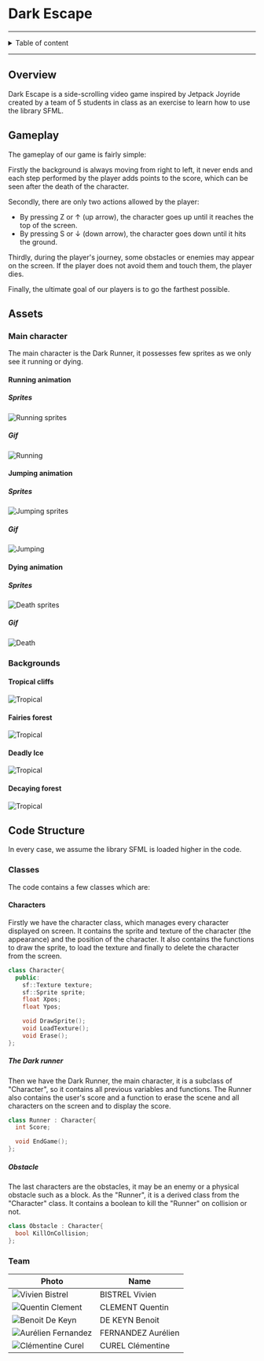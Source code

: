 # Dark Escape

<hr>
<details>
<summary>Table of content</summary>

- [Dark Escape](#dark-escape)
  - [Overview](#overview)
  - [Gameplay](#gameplay)
  - [Assets](#assets)
    - [Main character](#main-character)
      - [Running animation](#running-animation)
        - [Sprites](#sprites)
        - [Gif](#gif)
      - [Jumping animation](#jumping-animation)
        - [Sprites](#sprites-1)
        - [Gif](#gif-1)
      - [Dying animation](#dying-animation)
        - [Sprites](#sprites-2)
        - [Gif](#gif-2)
    - [Backgrounds](#backgrounds)
      - [Tropical cliffs](#tropical-cliffs)
      - [Fairies forest](#fairies-forest)
      - [Deadly Ice](#deadly-ice)
      - [Decaying forest](#decaying-forest)
  - [Code Structure](#code-structure)
    - [Classes](#classes)
      - [Characters](#characters)
        - [The Dark runner](#the-dark-runner)
        - [Obstacle](#obstacle)
    - [Team](#team)

</details>

<hr>

## Overview

Dark Escape is a side-scrolling video game inspired by Jetpack Joyride created by a team of 5 students in class as an exercise to learn how to use the library SFML.

## Gameplay

The gameplay of our game is fairly simple:

Firstly the background is always moving from right to left, it never ends and each step performed by the player adds points to the score, which can be seen after the death of the character.

Secondly, there are only two actions allowed by the player:
- By pressing Z or ↑ (up arrow), the character goes up until it reaches the top of the screen. 
- By pressing S or ↓ (down arrow), the character goes down until it hits the ground.
  
Thirdly, during the player's journey, some obstacles or enemies may appear on the screen. If the player does not avoid them and touch them, the player dies.

Finally, the ultimate goal of our players is to go the farthest possible.

## Assets

### Main character

The main character is the Dark Runner, it possesses few sprites as we only see it running or dying.

#### Running animation

##### Sprites
![Running sprites](./Images/RunningSprites.png)
##### Gif
![Running](./Images/NightBorne_run.gif)

#### Jumping animation

##### Sprites
![Jumping sprites](./Images/JumpingSprites.png)
##### Gif
![Jumping](./Images/NightBorne_jump.gif)

#### Dying animation

##### Sprites
![Death sprites](./Images/DeathSprites.png)
##### Gif
![Death](./Images/NightBorne_death.gif)

### Backgrounds

#### Tropical cliffs
![Tropical](../Assets/Backgrounds/1/background.png)

#### Fairies forest
![Tropical](../Assets/Backgrounds/2/background.png)

#### Deadly Ice
![Tropical](../Assets/Backgrounds/3/background.png)

#### Decaying forest
![Tropical](../Assets/Backgrounds/4/background.png)

## Code Structure

In every case, we assume the library SFML is loaded higher in the code.

### Classes

The code contains a few classes which are:


#### Characters

Firstly we have the character class, which manages every character displayed on screen. It contains the sprite and texture of the character (the appearance) and the position of the character. It also contains the functions to draw the sprite, to load the texture and finally to delete the character from the screen.

```cpp
class Character{
  public:
    sf::Texture texture;
    sf::Sprite sprite;
    float Xpos;
    float Ypos;

    void DrawSprite();
    void LoadTexture();
    void Erase();
};
 ```
##### The Dark runner

  Then we have the Dark Runner, the main character, it is a subclass of "Character", so it contains all previous variables and functions. The Runner also contains the user's score and a function to erase the scene and all characters on the screen and to display the score.

```cpp
class Runner : Character{
  int Score;

  void EndGame();
};
 ```

##### Obstacle

The last characters are the obstacles, it may be an enemy or a physical obstacle such as a block. As the "Runner", it is a derived class from the "Character" class. It contains a boolean to kill the "Runner" on collision or not.

```cpp
class Obstacle : Character{
  bool KillOnCollision;
};
 ```

### Team

| **Photo**                                                                                 | **Name**           |
| ----------------------------------------------------------------------------------------- | ------------------ |
| ![Vivien Bistrel](https://ca.slack-edge.com/T06NTMGDGGM-U06NQ0DURCN-g034e0d2085c-192)     | BISTREL Vivien     |
| ![Quentin Clement](https://ca.slack-edge.com/T019N8PRR7W-U02FB1280Q4-8a6a0d5c487a-192)    | CLEMENT Quentin    |
| ![Benoit De Keyn](https://ca.slack-edge.com/T06NTMGDGGM-U06NG92JKMM-g1c2a6de3de3-192)     | DE KEYN Benoit     |
| ![Aurélien Fernandez](https://ca.slack-edge.com/T06NTMGDGGM-U06PKK2S4F2-g4a7908c1162-192) | FERNANDEZ Aurélien |
| ![Clémentine Curel](https://ca.slack-edge.com/T06NTMGDGGM-U06NWRMPTB4-g35ba02d7e83-192)   | CUREL Clémentine   |